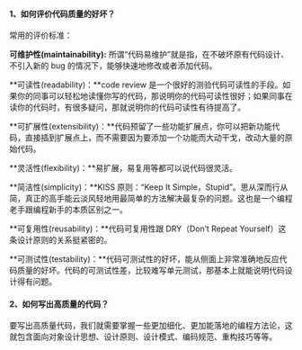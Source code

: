 #### 1、如何评价代码质量的好坏？
常用的评价标准：

**可维护性(maintainability):** 所谓“代码易维护”就是指，在不破坏原有代码设计、不引入新的 bug 的情况下，能够快速地修改或者添加代码。

**可读性(readability)：**code review 是一个很好的测验代码可读性的手段。如果你的同事可以轻松地读懂你写的代码，那说明你的代码可读性很好；如果同事在读你的代码时，有很多疑问，那就说明你的代码可读性有待提高了。

**可扩展性(extensibility)：**代码预留了一些功能扩展点，你可以把新功能代码，直接插到扩展点上，而不需要因为要添加一个功能而大动干戈，改动大量的原始代码。

**灵活性(flexibility)：**易扩展，易复用等都可以说代码很灵活。

**简洁性(simplicity)：**KISS 原则：“Keep It Simple，Stupid”。思从深而行从简，真正的高手能云淡风轻地用最简单的方法解决最复杂的问题。这也是一个编程老手跟编程新手的本质区别之一。

**可复用性(reusability)：**代码可复用性跟 DRY（Don’t Repeat Yourself）这条设计原则的关系挺紧密的。

**可测试性(testability)：**代码可测试性的好坏，能从侧面上非常准确地反应代码质量的好坏。代码的可测试性差，比较难写单元测试，那基本上就能说明代码设计得有问题。


#### 2、如何写出高质量的代码？

要写出高质量代码，我们就需要掌握一些更加细化、更加能落地的编程方法论，这就包含面向对象设计思想、设计原则、设计模式、编码规范、重构技巧等等。

